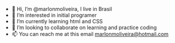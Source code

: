 - 👋 Hi, I’m @marlonmoliveira, I live in Brasil
- 👀 I’m interested in initial programer
- 🌱 I’m currently learning html and CSS
- 💞️ I’m looking to collaborate on learning and practice coding
- 📫 You can reach me at this email marlonmoliveira@hotmail.com

<!---
marlonmoliveira/marlonmoliveira is a ✨ special ✨ repository because its `README.md` (this file) appears on your GitHub profile.
You can click the Preview link to take a look at your changes.
--->
